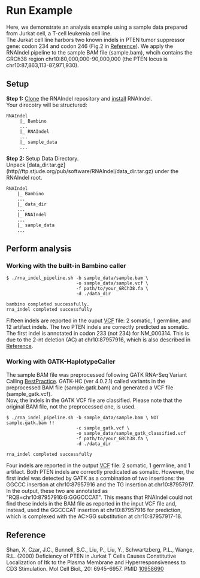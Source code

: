 # Run Example
Here, we demonstrate an analysis example using a sample data prepared from Jurkat cell, a T-cell leukemia cell line.<br>
The Jurkat cell line harbors two known indels in PTEN tumor suppressor gene: codon 234 and codon 246 (Fig.2 in [Reference](#reference)). We apply the RNAIndel pipeline to the sample BAM file (sample.bam), whcih contains the GRCh38 region chr10:80,000,000-90,000,000 (the PTEN locus is chr10:87,863,113-87,971,930). 

## Setup
**Step 1:** [Clone](../README.md) the RNAIndel repository and [install](../README.md) RNAIndel. <br>
Your direcotry will be structured:
```
RNAIndel
     |_ Bambino
     ...
     |_ RNAIndel
     ...
     |_ sample_data
     ...
```
**Step 2:**  Setup Data Directory.<br> 
Unpack [data_dir.tar.gz] (http//ftp.stjude.org/pub/software/RNAIndel/data_dir.tar.gz) under the RNAIndel root.  
```
RNAIndel
    |_ Bambino
    ...
    |_ data_dir
    ...
    |_ RNAIndel
    ...
    |_ sample_data
    ...
```

## Perform analysis
### Working with the built-in Bambino caller
```
$ ./rna_indel_pipeline.sh -b sample_data/sample.bam \
                          -o sample_data/sample.vcf \
                          -f path/to/your_GRCh38.fa \
                          -d ./data_dir

bambino completed successfully.
rna_indel completed successfully
```
Fifteen indels are reported in the ouput [VCF](sample.vcf) file: 2 somatic, 1 germline, and 12 artifact indels.
The two PTEN indels are correctly predicted as somatic. The first indel is annotated in codon 233 (not 234) for NM_000314.
This is due to the 2-nt deletion (AC) at chr10:87957916, which is also described in [Reference](#reference). <br>

### Working with GATK-HaplotypeCaller
The sample BAM file was preprocessed following GATK RNA-Seq Variant Calling [BestPractice](https://software.broadinstitute.org/gatk/documentation/article.php?id=3891). 
GATK-HC (ver 4.0.2.1) called variants in the preprocessed BAM file (sample.gatk.bam) and generated a VCF file (sample_gatk.vcf). <br>
Now, the indels in the GATK VCF file are classified. Please note that the original BAM file, not the preprocessed one, is used.
```
$ ./rna_indel_pipeline.sh -b sample_data/sample.bam \ NOT sample.gatk.bam !!  
                          -c sample_gatk.vcf \
                          -o sample_data/sample_gatk_classified.vcf
                          -f path/to/your_GRCh38.fa \
                          -d ./data_dir

rna_indel completed successfully
```
Four indels are reported in the output [VCF](sample_gatk_classified.vcf) file: 2 somatic, 1 germline, and 1 artifact. 
Both PTEN indels are correctly predicated as somatic. However, the first indel was detected by GATK as a combination of two insertions: 
the GGCCC insertion at chr10:87957916 and the TG insertion at chr10:87957917. In the output, these two are annotated as "RQB=chr10:87957916:G:GGGCCCAT". 
This means that RNAIndel could not find these indels in the BAM file as reported in the 
input VCF file and, instead, used the GGCCCAT insertion at chr10:87957916 for prediction, which is complexed with the AC>GG substitution at chr10:87957917-18. 

## Reference
Shan, X, Czar, J.C., Bunnell, S.C., Liu, P., Liu, Y., Schwartzberg, P.L., Wange, R.L. (2000) Deficiency of PTEN in Jurkat T Cells Causes Constitutive Localization of Itk to the Plasma Membrane and Hyperresponsiveness to CD3 Stimulation. Mol Cell Biol., 20: 6945–6957. PMID [10958690](https://www.ncbi.nlm.nih.gov/pubmed/10958690)      
